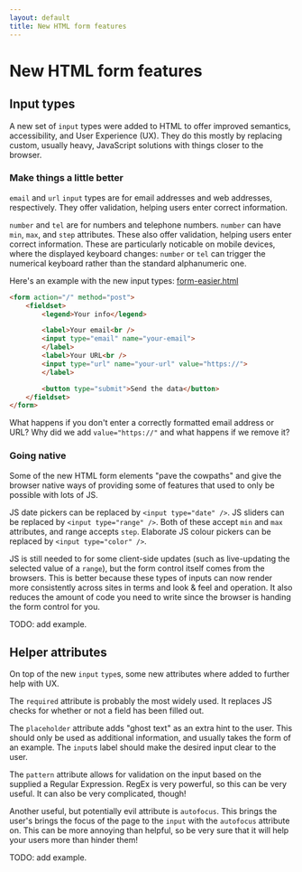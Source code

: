 ```yaml
---
layout: default
title: New HTML form features
---
```


# New HTML form features

## Input types

A new set of `input` types were added to HTML to offer improved semantics, accessibility, and User Experience (UX). They do this mostly by replacing custom, usually heavy, JavaScript solutions with things closer to the browser.

### Make things a little better

`email` and `url` `input` types are for email addresses and web addresses, respectively. They offer validation, helping users enter correct information.

`number` and `tel` are for numbers and telephone numbers. `number` can have `min`, `max`, and `step` attributes. These also offer validation, helping users enter correct information. These are particularly noticable on mobile devices, where the displayed keyboard changes: `number` or `tel` can trigger the numerical keyboard rather than the standard alphanumeric one.

Here's an example with the new input types: [form-easier.html](form-easier.html)

```html
<form action="/" method="post">
    <fieldset>
        <legend>Your info</legend>

        <label>Your email<br />
        <input type="email" name="your-email">
        </label>
        <label>Your URL<br />
        <input type="url" name="your-url" value="https://">
        </label>

        <button type="submit">Send the data</button>
    </fieldset>
</form>
```

What happens if you don't enter a correctly formatted email address or URL? Why did we add `value="https://"` and what happens if we remove it?

### Going native

Some of the new HTML form elements "pave the cowpaths" and give the browser native ways of providing some of features that used to only be possible with lots of JS.

JS date pickers can be replaced by `<input type="date" />`. JS sliders can be replaced by `<input type="range" />`. Both of these accept `min` and `max` attributes, and range accepts `step`. Elaborate JS colour pickers can be replaced by `<input type="color" />`.

JS is still needed to for some client-side updates (such as live-updating the selected value of a `range`), but the form control itself comes from the browsers. This is better because these types of inputs can now render more consistently across sites in terms and look & feel and operation. It also reduces the amount of code you need to write since the browser is handing the form control for you.

TODO: add example.

## Helper attributes

On top of the new `input` `type`s, some new attributes where added to further help with UX.

The `required` attribute is probably the most widely used. It replaces JS checks for whether or not a field has been filled out.

The `placeholder` attribute adds "ghost text" as an extra hint to the user. This should only be used as additional information, and usually takes the form of an example. The `input`s label should make the desired input clear to the user.

The `pattern` attribute allows for validation on the input based on the supplied a Regular Expression. RegEx is very powerful, so this can be very useful. It can also be very complicated, though!

Another useful, but potentially evil attribute is `autofocus`. This brings the user's brings the focus of the page to the `input` with the `autofocus` attribute on. This can be more annoying than helpful, so be very sure that it will help your users more than hinder them!

TODO: add example.
